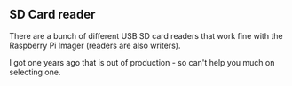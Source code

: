 ## SD Card reader

There are a bunch of different USB SD card readers that work fine with the Raspberry Pi Imager (readers are also writers).

I got one years ago that is out of production - so can't help you much on selecting one.
